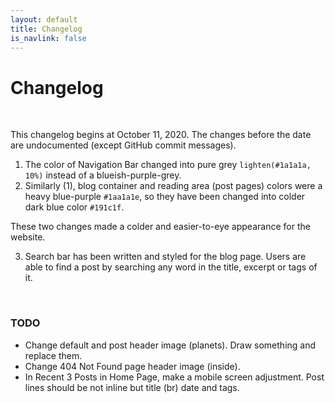 ```yaml
---
layout: default
title: Changelog
is_navlink: false
---
```


# Changelog

<br>

This changelog begins at October 11, 2020. The changes before the date are undocumented (except GitHub commit messages).

1. The color of Navigation Bar changed into pure grey `lighten(#1a1a1a, 10%)` instead of a blueish-purple-grey. 
2. Similarly (1), blog container and reading area (post pages) colors were a heavy blue-purple `#1aa1a1e`, so they have been changed into colder dark blue color `#191c1f`.

These two changes made a colder and easier-to-eye appearance for the website.

3. Search bar has been written and styled for the blog page. Users are able to find a post by searching any word in the title, excerpt or tags of it.

<br>

### TODO

- Change default and post header image (planets). Draw something and replace them.
- Change 404 Not Found page header image (inside). 
- In Recent 3 Posts in Home Page, make a mobile screen adjustment. Post lines should be not inline but title (br) date and tags.
